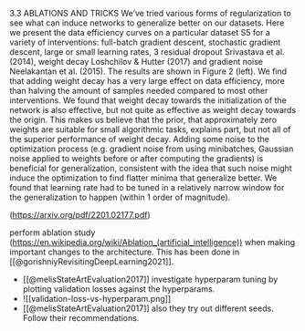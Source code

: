 3.3 ABLATIONS AND TRICKS We’ve tried various forms of regularization to see what can induce networks to generalize better on our datasets. Here we present the data efficiency curves on a particular dataset S5 for a variety of interventions: full-batch gradient descent, stochastic gradient descent, large or small learning rates, 3 residual dropout Srivastava et al. (2014), weight decay Loshchilov & Hutter (2017) and gradient noise Neelakantan et al. (2015). The results are shown in Figure 2 (left). We find that adding weight decay has a very large effect on data efficiency, more than halving the amount of samples needed compared to most other interventions. We found that weight decay towards the initialization of the network is also effective, but not quite as effective as weight decay towards the origin. This makes us believe that the prior, that approximately zero weights are suitable for small algorithmic tasks, explains part, but not all of the superior performance of weight decay. Adding some noise to the optimization process (e.g. gradient noise from using minibatches, Gaussian noise applied to weights before or after computing the gradients) is beneficial for generalization, consistent with the idea that such noise might induce the optimization to find flatter minima that generalize better. We found that learning rate had to be tuned in a relatively narrow window for the generalization to happen (within 1 order of magnitude).

(https://arxiv.org/pdf/2201.02177.pdf)

perform ablation study (https://en.wikipedia.org/wiki/Ablation_(artificial_intelligence)) when making important changes to the architecture. This has been done in [[@gorishniyRevisitingDeepLearning2021]].

- [[@melisStateArtEvaluation2017]] investigate hyperparam tuning by plotting validation losses against the hyperparams. 
- ![[validation-loss-vs-hyperparam.png]]
- [[@melisStateArtEvaluation2017]] also they try out different seeds. Follow their recommendations.
